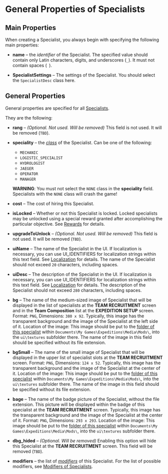 # General Properties of Specialists

## Main Properties 
When creating a Specialist, you always begin with specifying the following main properties:

-   **name** – the *identifier* of the Specialist. The specified value should contain only Latin characters, digits, and underscores (`_`). It must not contain spaces (` `).

-   **SpecialistSettings** – The settings of the Specialist. You should select the `SpecialistDesc` class here.


## General Properties
General properties are specified for all [Specialists](./custom_specialists_overview.md). 

They are the following:

-   **rang** – *(Optional. Not used. Will be removed)* This field is not used. It will be removed (`TBD`).

-   **speciality** – the [*class*][class] of the Specialist. Can be one of the following:

    -   `MECHANIC`
    -   `LOGISTIC_SPECIALIST`
    -   `HYDROLOGIST`
    -   `JAEGER`
    -   `OPERATOR`
    -   `MANAGER`

    **WARNING**: You must not select the `NONE` class in the **speciality** field. Specialists with the `NONE` class will crash the game!

-   **cost** – The cost of hiring this Specialist.
-   **isLocked** – Whether or not this Specialist is locked. Locked specialists may be unlocked using a special reward granted after accomplishing the particular objective. See [Rewards][rewards] for details.

-   **upgradeToUnlock** – *(Optional. Not used. Will be removed)* This field is not used. It will be removed (`TBD`).

-   **uiName** – The name of the Specialist in the UI. If localization is necessary, you can use UI_IDENTIFIERS for localization strings within this text field. See [Localization][localization] for details. The name of the Specialist should not exceed `20` characters, including spaces.

-   **uiDesc** – The description of the Specialist in the UI. If localization is necessary, you can use UI_IDENTIFIERS for localization strings within this text field. See [Localization][localization] for details. The description of the Specialist should not exceed `280` characters, including spaces.

-   **bg** – The name of the medium-sized image of Specialist that will be displayed in the list of specialists at the **TEAM RECRUITMENT** screen and in the **Team Composition** list at the **EXPEDITION SETUP** screen. Format: `PNG`, Dimensions: `380 x 92`. Typically, this image has the transparent background and the image of the Specialist at the left side of it. Location of the image: This image should be put to the [folder of this specialist][folder_of_specialist] within `Documents\My Games\Expeditions\Media\Mods\`, into the `ui\textures` subfolder there. The name of the image in this field should be specified without its file extension.

-   **bgSmall** – The name of the small image of Specialist that will be displayed in the upper list of specialist slots at the **TEAM RECRUITMENT** screen. Format: `PNG`, Dimensions: `124 x 52`. Typically, this image has the transparent background and the image of the Specialist at the center of it. Location of the image: This image should be put to the [folder of this specialist][folder_of_specialist] within `Documents\My Games\Expeditions\Media\Mods\`, into the `ui\textures` subfolder there. The name of the image in this field should be specified without its file extension.

-   **bage** – The name of the badge picture of the Specialist, without the file extension. This picture will be displayed within the badge of this specialist at the **TEAM RECRUITMENT** screen. Typically, this image has the transparent background and the image of the Specialist at the center of it. Format: `PNG`, Dimensions: `293 х 293`. Location of the image: This image should be put to the [folder of this specialist][folder_of_specialist] within `Documents\My Games\Expeditions\Media\Mods\`, into the `ui\textures` subfolder there. 

-   **dbg_hided** – *(Optional. Will be removed)* Enabling this option will hide this Specialist at the **TEAM RECRUITMENT** screen. This field will be removed (`TBD`).

-   **modifiers** – the list of [*modifiers*][modifiers_definition] of this Specialist. For the list of possible modifiers, see [Modifiers of Specialists][modifiers].

[class]: ./custom_specialists_overview.md#class
[modifiers_definition]: ./custom_specialists_overview.md#modifiers
[modifiers]: ./modifiers_of_specialists.md
[rewards]: ./../../map_modding/creating_a_map/objectives/objectives_in_expeditions/rewards.md
[localization]: ./../../map_modding/additional_info_on_maps/localization/localization.md
[folder_of_specialist]: ./creation_of_custom_specialist.md#source-files